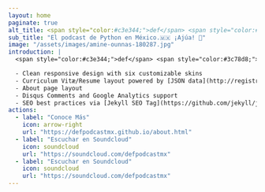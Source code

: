 ```yaml
---
layout: home
paginate: true
alt_title: <span style="color:#c3e344;">def</span> <span style="color:#3c78d8;">Podcast</span><span style="color:#b7b7b7;">(mx):</span>
sub_title: "El podcast de Python en México.🇲🇽 ¡Ajúa! 🌮"
image: "/assets/images/amine-ounnas-180287.jpg"
introduction: |
  <span style="color:#c3e344;">def</span> <span style="color:#3c78d8;">Podcast</span><span style="color:#b7b7b7;">(mx):</span> es el primer podcast exclusivamente sobre [Python](https://www.python.org/) en México.

  - Clean responsive design with six customizable skins
  - Curriculum Vitæ/Resume layout powered by [JSON data](http://registry.jsonresume.org/)
  - About page layout
  - Disqus Comments and Google Analytics support
  - SEO best practices via [Jekyll SEO Tag](https://github.com/jekyll/jekyll-seo-tag/)
actions:
  - label: "Conoce Más"
    icon: arrow-right
    url: "https://defpodcastmx.github.io/about.html"
  - label: "Escuchar en Soundcloud"
    icon: soundcloud
    url: "https://soundcloud.com/defpodcastmx"
  - label: "Escuchar en Soundcloud"
    icon: soundcloud
    url: "https://soundcloud.com/defpodcastmx"
---
```

